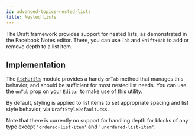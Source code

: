 ```yaml
---
id: advanced-topics-nested-lists
title: Nested Lists
---
```


The Draft framework provides support for nested lists, as demonstrated in the
Facebook Notes editor. There, you can use `Tab` and `Shift+Tab` to add or remove
depth to a list item.

## Implementation

The [`RichUtils`](/docs/api-reference-rich-utils) module provides a handy `onTab` method that manages this
behavior, and should be sufficient for most nested list needs. You can use
the `onTab` prop on your `Editor` to make use of this utility.

By default, styling is applied to list items to set appropriate spacing and
list style behavior, via `DraftStyleDefault.css`.

Note that there is currently no support for handling depth for blocks of any type
except `'ordered-list-item'` and `'unordered-list-item'`.
